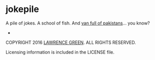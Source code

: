 # jokepile
A pile of jokes. A school of fish.  And [van full of pakistans](https://www.microsoft.com/en-us/store/music/album/yall-so-stupid/van-full-of-pakistans/8d6kgx778rxp)... you know?









-
COPYRIGHT 2016 [LAWRENCE GREEN](mailto:copyright.bot@lagtime.com). ALL RIGHTS RESERVED.

Licensing information is included in the LICENSE file.
